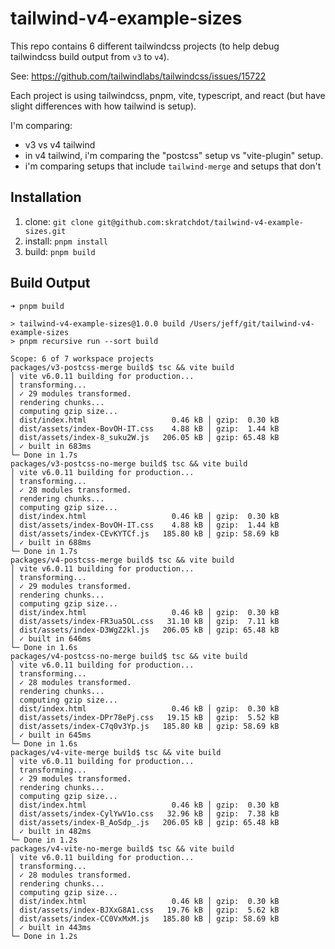 # tailwind-v4-example-sizes

This repo contains 6 different tailwindcss projects (to help debug tailwindcss build output from `v3` to `v4`).

See: <https://github.com/tailwindlabs/tailwindcss/issues/15722>

Each project is using tailwindcss, pnpm, vite, typescript, and react (but have slight differences with how tailwind is setup).

I'm comparing:

- v3 vs v4 tailwind
- in v4 tailwind, i'm comparing the "postcss" setup vs "vite-plugin" setup.
- i'm comparing setups that include `tailwind-merge` and setups that don't

## Installation

1. clone: `git clone git@github.com:skratchdot/tailwind-v4-example-sizes.git`
2. install: `pnpm install`
3. build: `pnpm build`

## Build Output

```shell
➜ pnpm build

> tailwind-v4-example-sizes@1.0.0 build /Users/jeff/git/tailwind-v4-example-sizes
> pnpm recursive run --sort build

Scope: 6 of 7 workspace projects
packages/v3-postcss-merge build$ tsc && vite build
│ vite v6.0.11 building for production...
│ transforming...
│ ✓ 29 modules transformed.
│ rendering chunks...
│ computing gzip size...
│ dist/index.html                   0.46 kB │ gzip:  0.30 kB
│ dist/assets/index-BovOH-IT.css    4.88 kB │ gzip:  1.44 kB
│ dist/assets/index-8_suku2W.js   206.05 kB │ gzip: 65.48 kB
│ ✓ built in 683ms
└─ Done in 1.7s
packages/v3-postcss-no-merge build$ tsc && vite build
│ vite v6.0.11 building for production...
│ transforming...
│ ✓ 28 modules transformed.
│ rendering chunks...
│ computing gzip size...
│ dist/index.html                   0.46 kB │ gzip:  0.30 kB
│ dist/assets/index-BovOH-IT.css    4.88 kB │ gzip:  1.44 kB
│ dist/assets/index-CEvKYTCf.js   185.80 kB │ gzip: 58.69 kB
│ ✓ built in 688ms
└─ Done in 1.7s
packages/v4-postcss-merge build$ tsc && vite build
│ vite v6.0.11 building for production...
│ transforming...
│ ✓ 29 modules transformed.
│ rendering chunks...
│ computing gzip size...
│ dist/index.html                   0.46 kB │ gzip:  0.30 kB
│ dist/assets/index-FR3ua5OL.css   31.10 kB │ gzip:  7.11 kB
│ dist/assets/index-D3WgZ2kl.js   206.05 kB │ gzip: 65.48 kB
│ ✓ built in 646ms
└─ Done in 1.6s
packages/v4-postcss-no-merge build$ tsc && vite build
│ vite v6.0.11 building for production...
│ transforming...
│ ✓ 28 modules transformed.
│ rendering chunks...
│ computing gzip size...
│ dist/index.html                   0.46 kB │ gzip:  0.30 kB
│ dist/assets/index-DPr78ePj.css   19.15 kB │ gzip:  5.52 kB
│ dist/assets/index-C7q0v3Yp.js   185.80 kB │ gzip: 58.69 kB
│ ✓ built in 645ms
└─ Done in 1.6s
packages/v4-vite-merge build$ tsc && vite build
│ vite v6.0.11 building for production...
│ transforming...
│ ✓ 29 modules transformed.
│ rendering chunks...
│ computing gzip size...
│ dist/index.html                   0.46 kB │ gzip:  0.30 kB
│ dist/assets/index-CylYwV1o.css   32.96 kB │ gzip:  7.38 kB
│ dist/assets/index-B_AoSdp_.js   206.05 kB │ gzip: 65.48 kB
│ ✓ built in 482ms
└─ Done in 1.2s
packages/v4-vite-no-merge build$ tsc && vite build
│ vite v6.0.11 building for production...
│ transforming...
│ ✓ 28 modules transformed.
│ rendering chunks...
│ computing gzip size...
│ dist/index.html                   0.46 kB │ gzip:  0.30 kB
│ dist/assets/index-BJXxG8A1.css   19.76 kB │ gzip:  5.62 kB
│ dist/assets/index-CC0VxMxM.js   185.80 kB │ gzip: 58.69 kB
│ ✓ built in 443ms
└─ Done in 1.2s
```
